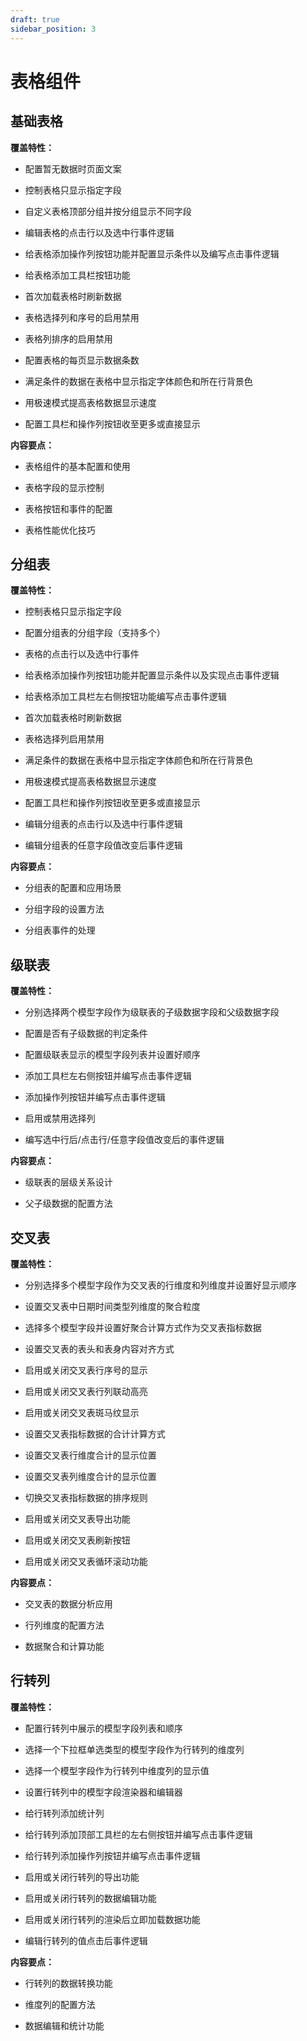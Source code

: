 ```yaml
---
draft: true
sidebar_position: 3
---
```


# 表格组件

## 基础表格

**覆盖特性：**

*   配置暂无数据时页面文案

*   控制表格只显示指定字段

*   自定义表格顶部分组并按分组显示不同字段

*   编辑表格的点击行以及选中行事件逻辑

*   给表格添加操作列按钮功能并配置显示条件以及编写点击事件逻辑

*   给表格添加工具栏按钮功能

*   首次加载表格时刷新数据

*   表格选择列和序号的启用禁用

*   表格列排序的启用禁用

*   配置表格的每页显示数据条数

*   满足条件的数据在表格中显示指定字体颜色和所在行背景色

*   用极速模式提高表格数据显示速度

*   配置工具栏和操作列按钮收至更多或直接显示

**内容要点：**

*   表格组件的基本配置和使用

*   表格字段的显示控制

*   表格按钮和事件的配置

*   表格性能优化技巧

## 分组表

**覆盖特性：**

*   控制表格只显示指定字段

*   配置分组表的分组字段（支持多个）

*   表格的点击行以及选中行事件

*   给表格添加操作列按钮功能并配置显示条件以及实现点击事件逻辑

*   给表格添加工具栏左右侧按钮功能编写点击事件逻辑

*   首次加载表格时刷新数据

*   表格选择列启用禁用

*   满足条件的数据在表格中显示指定字体颜色和所在行背景色

*   用极速模式提高表格数据显示速度

*   配置工具栏和操作列按钮收至更多或直接显示

*   编辑分组表的点击行以及选中行事件逻辑

*   编辑分组表的任意字段值改变后事件逻辑

**内容要点：**

*   分组表的配置和应用场景

*   分组字段的设置方法

*   分组表事件的处理

## 级联表

**覆盖特性：**

*   分别选择两个模型字段作为级联表的子级数据字段和父级数据字段

*   配置是否有子级数据的判定条件

*   配置级联表显示的模型字段列表并设置好顺序

*   添加工具栏左右侧按钮并编写点击事件逻辑

*   添加操作列按钮并编写点击事件逻辑

*   启用或禁用选择列

*   编写选中行后/点击行/任意字段值改变后的事件逻辑

**内容要点：**

*   级联表的层级关系设计

*   父子级数据的配置方法

## 交叉表

**覆盖特性：**

*   分别选择多个模型字段作为交叉表的行维度和列维度并设置好显示顺序

*   设置交叉表中日期时间类型列维度的聚合粒度

*   选择多个模型字段并设置好聚合计算方式作为交叉表指标数据

*   设置交叉表的表头和表身内容对齐方式

*   启用或关闭交叉表行序号的显示

*   启用或关闭交叉表行列联动高亮

*   启用或关闭交叉表斑马纹显示

*   设置交叉表指标数据的合计计算方式

*   设置交叉表行维度合计的显示位置

*   设置交叉表列维度合计的显示位置

*   切换交叉表指标数据的排序规则

*   启用或关闭交叉表导出功能

*   启用或关闭交叉表刷新按钮

*   启用或关闭交叉表循环滚动功能

**内容要点：**

*   交叉表的数据分析应用

*   行列维度的配置方法

*   数据聚合和计算功能

## 行转列

**覆盖特性：**

*   配置行转列中展示的模型字段列表和顺序

*   选择一个下拉框单选类型的模型字段作为行转列的维度列

*   选择一个模型字段作为行转列中维度列的显示值

*   设置行转列中的模型字段渲染器和编辑器

*   给行转列添加统计列

*   给行转列添加顶部工具栏的左右侧按钮并编写点击事件逻辑

*   给行转列添加操作列按钮并编写点击事件逻辑

*   启用或关闭行转列的导出功能

*   启用或关闭行转列的数据编辑功能

*   启用或关闭行转列的渲染后立即加载数据功能

*   编辑行转列的值点击后事件逻辑

**内容要点：**

*   行转列的数据转换功能

*   维度列的配置方法

*   数据编辑和统计功能

